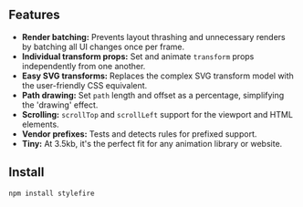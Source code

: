 ## Features

* **Render batching:** Prevents layout thrashing and unnecessary renders by batching all UI changes once per frame.
* **Individual transform props:** Set and animate `transform` props independently from one another.
* **Easy SVG transforms:** Replaces the complex SVG transform model with the user-friendly CSS equivalent.
* **Path drawing:** Set `path` length and offset as a percentage, simplifying the 'drawing' effect.
* **Scrolling:** `scrollTop` and `scrollLeft` support for the viewport and HTML elements.
* **Vendor prefixes:** Tests and detects rules for prefixed support.
* **Tiny:** At 3.5kb, it's the perfect fit for any animation library or website.

## Install

```bash
npm install stylefire
```
